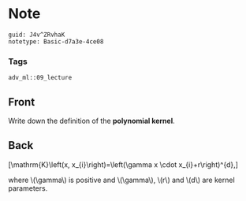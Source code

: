 # Note
```
guid: J4v^ZRvhaK
notetype: Basic-d7a3e-4ce08
```

### Tags
```
adv_ml::09_lecture
```

## Front
Write down the definition of the <b>polynomial kernel</b>.

## Back
\[\mathrm{K}\left(x, x_{i}\right)=\left(\gamma x \cdot
x_{i}+r\right)^{d},\]
<div>
  where \(\gamma\) is positive and \(\gamma\), \(r\) and \(d\) are
  kernel parameters.
</div>
